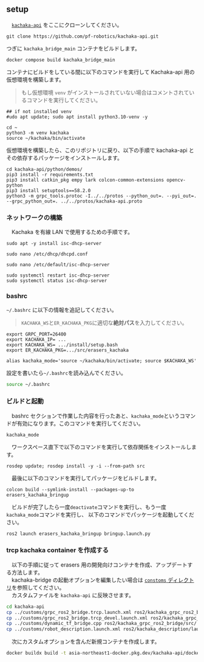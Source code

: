 ## setup
　[`kachaka-api`]()
をここにクローンしてください。
```
git clone https://github.com/pf-robotics/kachaka-api.git
```
つぎに `kachaka_bridge_main` コンテナをビルドします。
```
docker compose build kachaka_bridge_main
```
コンテナにビルドをしている間に以下のコマンドを実行して Kachaka-api 用の仮想環境を構築します。

> もし仮想環境 `venv` がインストールされていない場合はコメントされているコマンドを実行してください。

```
## if not installed venv
#udo apt update; sudo apt install python3.10-venv -y

cd ~
python3 -m venv kachaka
source ~/kachaka/bin/activate
```
仮想環境を構築したら、このリポジトリに戻り、以下の手順で kachaka-api とその依存するパッケージをインストールします。
```
cd kachaka-api/python/demos/
pip3 install -r requirements.txt
pip3 install catkin_pkg empy lark colcon-common-extensions opencv-python
pip3 install setuptools==58.2.0
python3 -m grpc_tools.protoc -I../../protos --python_out=. --pyi_out=. --grpc_python_out=. ../../protos/kachaka-api.proto
```
### ネットワークの構築
　Kachaka を有線 LAN で使用するための手順です。
```
sudo apt -y install isc-dhcp-server
```
```
sudo nano /etc/dhcp/dhcpd.conf
```
```
sudo nano /etc/default/isc-dhcp-server
```
```
sudo systemctl restart isc-dhcp-server
sudo systemctl status isc-dhcp-server
```
### bashrc
`~/.bashrc` に以下の情報を追記してください。

> `KACHAKA_WS`と`ER_KACHAKA_PKG`に適切な**絶対パス**を入力してください。

```
export GRPC_PORT=26400
export KACHAKA_IP= ...
export KACHAKA_WS= .../install/setup.bash
export ER_KACHAKA_PKG=.../src/erasers_kachaka
```
```
alias kachaka_mode='source ~/kachaka/bin/activate; source $KACHAKA_WS'
```
設定を書いたら`~/.bashrc`を読み込んでください。
```bash
source ~/.bashrc
```
### ビルドと起動
　bashrc セクションで作業した内容を行ったあと、`kachaka_mode`というコマンドが有効になります。このコマンドを実行してください。
```bash
kachaka_mode
```
　ワークスペース直下で以下のコマンドを実行して依存関係をインストールします。
```
rosdep update; rosdep install -y -i --from-path src
```
　最後に以下のコマンドを実行してパッケージをビルドします。
```
colcon build --symlink-install --packages-up-to erasers_kachaka_bringup
```
　ビルドが完了したら一度`deactivate`コマンドを実行し、もう一度`kachaka_mode`コマンドを実行し、
以下のコマンドでパッケージを起動してください。
```
ros2 launch erasers_kachaka_bringup bringup.launch.py
```

### trcp kachaka container を作成する
　以下の手順に従って erasers 用の開発向けコンテナを作成、アップデートする方法します。<br>
　kachaka-bridge の起動オプションを編集したい場合は
[`constoms` ディレクトリ](constoms)を参照してください。<br>
　カスタムファイルを `kachaka-api` に反映させます。
```BASH
cd kachaka-api
cp ../customs/grpc_ros2_bridge.trcp.launch.xml ros2/kachaka_grpc_ros2_bridge/launch/
cp ../customs/grpc_ros2_bridge.trcp_devel.launch.xml ros2/kachaka_grpc_ros2_bridge/launch/
cp ../customs/dynamic_tf_bridge.cpp ros2/kachaka_grpc_ros2_bridge/src/
cp ../customs/robot_description.launch.xml ros2/kachaka_description/launch/robot_description.launch.xml
```
　次にカスタムオプションを含んだ新規コンテナを作成します。
```bash
docker buildx build -t asia-northeast1-docker.pkg.dev/kachaka-api/docker/kachaka-grpc-ros2-bridge:trcp --target kachaka-grpc-ros2-bridge -f Dockerfile.ros2 . --build-arg BASE_ARCH=x86_64 --load
```
